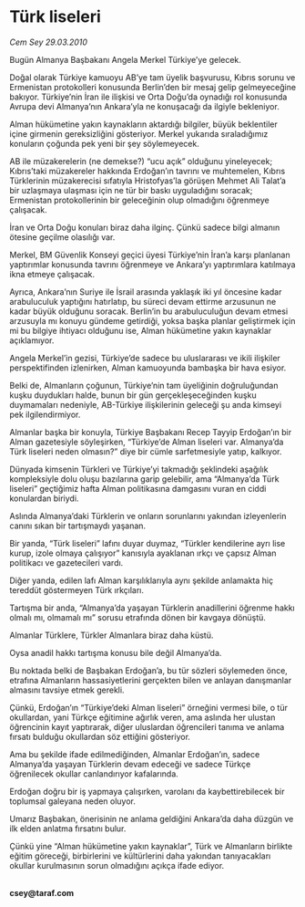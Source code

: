 # Türk liseleri

*Cem Sey 29.03.2010*

<div class="yazi"><p>Bugün Almanya Başbakanı Angela Merkel Türkiye’ye gelecek.</p>
<p>Doğal olarak Türkiye kamuoyu AB’ye tam üyelik başvurusu, Kıbrıs sorunu ve Ermenistan protokolleri konusunda Berlin’den bir mesaj gelip gelmeyeceğine bakıyor. Türkiye’nin İran ile ilişkisi ve Orta Doğu’da oynadığı rol konusunda Avrupa devi Almanya’nın Ankara’yla ne konuşacağı da ilgiyle bekleniyor.</p>
<p>Alman hükümetine yakın kaynakların aktardığı bilgiler, büyük beklentiler içine girmenin gereksizliğini gösteriyor. Merkel yukarıda sıraladığımız konuların çoğunda pek yeni bir şey söylemeyecek.</p>
<p>AB ile müzakerelerin (ne demekse?) “ucu açık” olduğunu yineleyecek; Kıbrıs’taki müzakereler hakkında Erdoğan’ın tavrını ve muhtemelen, Kıbrıs Türklerinin müzakerecisi sıfatıyla Hristofyas’la görüşen Mehmet Ali Talat’a bir uzlaşmaya ulaşması için ne tür bir baskı uyguladığını soracak; Ermenistan protokollerinin bir geleceğinin olup olmadığını öğrenmeye çalışacak.</p>
<p>İran ve Orta Doğu konuları biraz daha ilginç. Çünkü sadece bilgi almanın ötesine geçilme olasılığı var.</p>
<p>Merkel, BM Güvenlik Konseyi geçici üyesi Türkiye’nin İran’a karşı planlanan yaptırımlar konusunda tavrını öğrenmeye ve Ankara’yı yaptırımlara katılmaya ikna etmeye çalışacak.</p>
<p>Ayrıca, Ankara’nın Suriye ile İsrail arasında yaklaşık iki yıl öncesine kadar arabuluculuk yaptığını hatırlatıp, bu süreci devam ettirme arzusunun ne kadar büyük olduğunu soracak. Berlin’in bu arabuluculuğun devam etmesi arzusuyla mı konuyu gündeme getirdiği, yoksa başka planlar geliştirmek için mi bu bilgiye ihtiyacı olduğunu ise, Alman hükümetine yakın kaynaklar açıklamıyor.</p>
<p>Angela Merkel’in gezisi, Türkiye’de sadece bu uluslararası ve ikili ilişkiler perspektifinden izlenirken, Alman kamuoyunda bambaşka bir hava esiyor.</p>
<p>Belki de, Almanların çoğunun, Türkiye’nin tam üyeliğinin doğruluğundan kuşku duydukları halde, bunun bir gün gerçekleşeceğinden kuşku duymamaları nedeniyle, AB-Türkiye ilişkilerinin geleceği şu anda kimseyi pek ilgilendirmiyor.</p>
<p>Almanlar başka bir konuyla, Türkiye Başbakanı Recep Tayyip Erdoğan’ın bir Alman gazetesiyle söyleşirken, “Türkiye’de Alman liseleri var. Almanya’da Türk liseleri neden olmasın?” diye bir cümle sarfetmesiyle yatıp, kalkıyor.</p>
<p>Dünyada kimsenin Türkleri ve Türkiye’yi takmadığı şeklindeki aşağılık kompleksiyle dolu oluşu bazılarına garip gelebilir, ama “Almanya’da Türk liseleri” geçtiğimiz hafta Alman politikasına damgasını vuran en ciddi konulardan biriydi.</p>
<p>Aslında Almanya’daki Türklerin ve onların sorunlarını yakından izleyenlerin canını sıkan bir tartışmaydı yaşanan.</p>
<p>Bir yanda, “Türk liseleri” lafını duyar duymaz, “Türkler kendilerine ayrı lise kurup, izole olmaya çalışıyor” kanısıyla ayaklanan ırkçı ve çapsız Alman politikacı ve gazetecileri vardı.</p>
<p>Diğer yanda, edilen lafı Alman karşılıklarıyla aynı şekilde anlamakta hiç tereddüt göstermeyen Türk ırkçıları.</p>
<p>Tartışma bir anda, “Almanya’da yaşayan Türklerin anadillerini öğrenme hakkı olmalı mı, olmamalı mı” sorusu etrafında dönen bir kavgaya dönüştü.</p>
<p>Almanlar Türklere, Türkler Almanlara biraz daha küstü.</p>
<p>Oysa anadil hakkı tartışma konusu bile değil Almanya’da.</p>
<p>Bu noktada belki de Başbakan Erdoğan’a, bu tür sözleri söylemeden önce, etrafına Almanların hassasiyetlerini gerçekten bilen ve anlayan danışmanlar almasını tavsiye etmek gerekli.</p>
<p>Çünkü, Erdoğan’ın “Türkiye’deki Alman liseleri” örneğini vermesi bile, o tür okullardan, yani Türkçe eğitimine ağırlık veren, ama aslında her ulustan öğrencinin kayıt yaptırarak, diğer uluslardan öğrencileri tanıma ve anlama fırsatı bulduğu okullardan söz ettiğini gösteriyor.</p>
<p>Ama bu şekilde ifade edilmediğinden, Almanlar Erdoğan’ın, sadece Almanya’da yaşayan Türklerin devam edeceği ve sadece Türkçe öğrenilecek okullar canlandırıyor kafalarında.</p>
<p>Erdoğan doğru bir iş yapmaya çalışırken, varolanı da kaybettirebilecek bir toplumsal galeyana neden oluyor.</p>
<p>Umarız Başbakan, önerisinin ne anlama geldiğini Ankara’da daha düzgün ve ilk elden anlatma fırsatını bulur.</p>
<p>Çünkü yine “Alman hükümetine yakın kaynaklar”, Türk ve Almanların birlikte eğitim göreceği, birbirlerini ve kültürlerini daha yakından tanıyacakları okullar kurulmasının sorun olmadığını açıkça ifade ediyor.</p>
<p><b><br/>csey@taraf.com</b></p></div>
